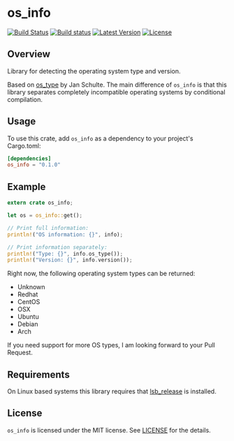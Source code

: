 # os_info

[![Build Status](https://travis-ci.org/DarkEld3r/os_info.svg?branch=master)](https://travis-ci.org/DarkEld3r/os_info)
[![Build status](https://ci.appveyor.com/api/projects/status/43s26ds9r8t5xwnu?svg=true)](https://ci.appveyor.com/project/DarkEld3r/os-info)
[![Latest Version](http://meritbadge.herokuapp.com/os_info)](https://crates.io/crates/os_info)
[![License](https://img.shields.io/github/license/darkeld3r/os_info.svg)](https://github.com/darkeld3r/os_info)

## Overview

Library for detecting the operating system type and version.

Based on [os_type](https://github.com/schultyy/os_type) by Jan Schulte. The main difference of `os_info` is that this library separates completely incompatible operating systems by conditional compilation.

## Usage

To use this crate, add `os_info` as a dependency to your project's Cargo.toml:

```toml
[dependencies]
os_info = "0.1.0"
```

## Example

```rust
extern crate os_info;

let os = os_info::get();

// Print full information:
println!("OS information: {}", info);

// Print information separately:
println!("Type: {}", info.os_type());
println!("Version: {}", info.version());
```

Right now, the following operating system types can be returned:
- Unknown
- Redhat
- CentOS
- OSX
- Ubuntu
- Debian
- Arch

If you need support for more OS types, I am looking forward to your Pull Request.

## Requirements

On Linux based systems this library requires that [lsb_release](http://refspecs.linuxbase.org/LSB_2.0.1/LSB-PDA/LSB-PDA/lsbrelease.html) is installed.

## License

`os_info` is licensed under the MIT license. See [LICENSE](https://github.com/darkeld3r/os_info/blob/master/LICENSE) for the details.
